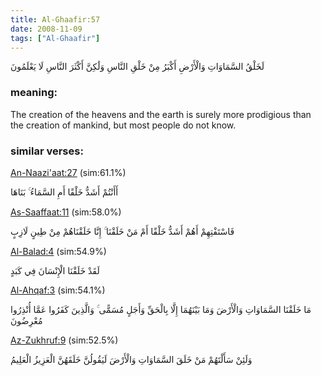 ```yaml
---
title: Al-Ghaafir:57
date: 2008-11-09
tags: ["Al-Ghaafir"]
---
```

لَخَلْقُ السَّمَاوَاتِ وَالْأَرْضِ أَكْبَرُ مِنْ خَلْقِ النَّاسِ وَلَٰكِنَّ أَكْثَرَ النَّاسِ لَا يَعْلَمُونَ
### meaning: 
The creation of the heavens and the earth is surely more prodigious than the creation of mankind, but most people do not know.
### similar verses: 

[An-Naazi'aat:27](/79/27) (sim:61.1%)

أَأَنْتُمْ أَشَدُّ خَلْقًا أَمِ السَّمَاءُ ۚ بَنَاهَا

[As-Saaffaat:11](/37/11) (sim:58.0%)

فَاسْتَفْتِهِمْ أَهُمْ أَشَدُّ خَلْقًا أَمْ مَنْ خَلَقْنَا ۚ إِنَّا خَلَقْنَاهُمْ مِنْ طِينٍ لَازِبٍ

[Al-Balad:4](/90/4) (sim:54.9%)

لَقَدْ خَلَقْنَا الْإِنْسَانَ فِي كَبَدٍ

[Al-Ahqaf:3](/46/3) (sim:54.1%)

مَا خَلَقْنَا السَّمَاوَاتِ وَالْأَرْضَ وَمَا بَيْنَهُمَا إِلَّا بِالْحَقِّ وَأَجَلٍ مُسَمًّى ۚ وَالَّذِينَ كَفَرُوا عَمَّا أُنْذِرُوا مُعْرِضُونَ

[Az-Zukhruf:9](/43/9) (sim:52.5%)

وَلَئِنْ سَأَلْتَهُمْ مَنْ خَلَقَ السَّمَاوَاتِ وَالْأَرْضَ لَيَقُولُنَّ خَلَقَهُنَّ الْعَزِيزُ الْعَلِيمُ
